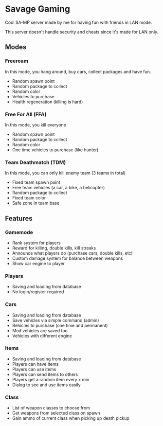 # Savage Gaming

Cool SA-MP server made by me for having fun with friends in LAN mode.

This server doesn't handle security and cheats since it's made for LAN only.

## Modes

### Freeroam

In this mode, you hang around, buy cars, collect packages and have fun.

- Random spawn point
- Random package to collect
- Random color
- Vehicles to purchase
- Health regeneration (killing is hard)

### Free For All (FFA)

In this mode, you kill everyone

- Random spawn point
- Random package to collect
- Random color
- One time vehicles to purchase (like hunter)

### Team Deathmatch (TDM)

In this mode, you can only kill enemy team (3 teams in total)

- Fixed team spawn point
- Free team vehicles (a car, a bike, a helicopter)
- Random package to collect
- Fixed team color
- Safe zone in team base

## Features

### Gamemode

- Rank system for players
- Reward for killing, double kills, kill streaks
- Announce what players do (purchase cars, double kills, etc)
- Custom damage system for balance between weapons
- Show car engine to player

### Players

- Saving and loading from database
- No login/register required

### Cars

- Saving and loading from database
- Save vehicles via simple command (admin)
- Behicles to purchase (one time and permanent)
- Mod vehicles are saved too
- Vehicles with different engine

### Items

- Saving and loading from database
- Players can have items
- Players can use items
- Players can send items to others
- Players get a random item every x min
- Dialog to see and use items easily

### Class

- List of weapon classes to choose from
- Get weapons from selected class on spawn
- Gain ammo of current class when picking up death pickup
